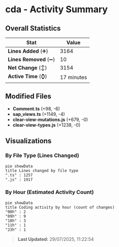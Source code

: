 # cda - Activity Summary 

## Overall Statistics

| Stat                   | Value                                                             |
| ---------------------- | ----------------------------------------------------------------- |
| **Lines Added** (➕)   | 3164                                          |
| **Lines Removed** (➖) | 10                                        |
| **Net Change** (↕)    | 3154                |
| **Active Time** (⌚)   | 17 minutes |


## Modified Files
- **Comment.ts** (+98, -6)
- **sap_views.ts** (+1149, -4)
- **clear-view-mutations.js** (+679, -0)
- **clear-view-types.js** (+1238, -0)

## Visualizations

### By File Type (Lines Changed)

```mermaid
pie showData
title Lines changed by file type
".ts" : 1257
".js" : 1917
```

### By Hour (Estimated Activity Count)

```mermaid
pie showData
title Coding activity by hour (count of changes)
"00h" : 2
"09h" : 9
"10h" : 3
"11h" : 1
"23h" : 1
```


> **Last Updated:** 29/07/2025, 11:22:54